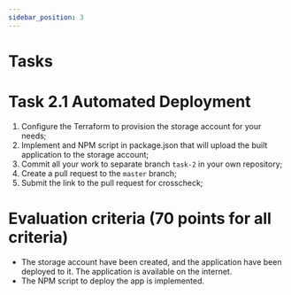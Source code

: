 ```yaml
---
sidebar_position: 3
---
```


# Tasks

# Task 2.1 Automated Deployment

1. Configure the Terraform to provision the storage account for your needs;
2. Implement and NPM script in package.json that will upload the built application to the storage account;
3. Commit all your work to separate branch `task-2` in your own repository;
4. Create a pull request to the `master` branch;
5. Submit the link to the pull request for crosscheck;

# Evaluation criteria (70 points for all criteria)

- The storage account have been created, and the application have been deployed to it. The application is available on the internet.
- The NPM script to deploy the app is implemented.

